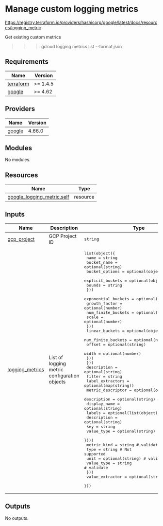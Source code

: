 # Manage custom logging metrics


https://registry.terraform.io/providers/hashicorp/google/latest/docs/resources/logging_metric

Get existing custom metrics
>>>gcloud logging metrics list --format json

<!-- BEGINNING OF PRE-COMMIT-TERRAFORM DOCS HOOK -->
## Requirements

| Name | Version |
|------|---------|
| <a name="requirement_terraform"></a> [terraform](#requirement\_terraform) | >= 1.4.5 |
| <a name="requirement_google"></a> [google](#requirement\_google) | >= 4.62 |

## Providers

| Name | Version |
|------|---------|
| <a name="provider_google"></a> [google](#provider\_google) | 4.66.0 |

## Modules

No modules.

## Resources

| Name | Type |
|------|------|
| [google_logging_metric.self](https://registry.terraform.io/providers/hashicorp/google/latest/docs/resources/logging_metric) | resource |

## Inputs

| Name | Description | Type | Default | Required |
|------|-------------|------|---------|:--------:|
| <a name="input_gcp_project"></a> [gcp\_project](#input\_gcp\_project) | GCP Project ID | `string` | n/a | yes |
| <a name="input_logging_metrics"></a> [logging\_metrics](#input\_logging\_metrics) | List of logging metric configuration objects | <pre>list(object({<br>    name        = string<br>    bucket_name = optional(string)<br>    bucket_options = optional(object({<br>      explicit_buckets = optional(object({<br>        bounds = string<br>      }))<br>      exponential_buckets = optional(object({<br>        growth_factor      = optional(number)<br>        num_finite_buckets = optional(number)<br>        scale              = optional(number)<br>      }))<br>      linear_buckets = optional(object({<br>        num_finite_buckets = optional(number)<br>        offset             = optional(string)<br>        width              = optional(number)<br>      }))<br>    }))<br>    description      = optional(string)<br>    filter           = string<br>    label_extractors = optional(map(string))<br>    metric_descriptor = optional(object({<br>      description  = optional(string) # Not supported<br>      display_name = optional(string)<br>      labels = optional(list(object({<br>        description = optional(string)<br>        key         = string<br>        value_type  = optional(string)<br>      })))<br>      metric_kind = string           # validate<br>      type        = string           # Not supported<br>      unit        = optional(string) # validate<br>      value_type  = string           # validate<br>    }))<br>    value_extractor = optional(string)<br>  }))</pre> | <pre>[<br>  {<br>    "filter": "",<br>    "name": ""<br>  }<br>]</pre> | no |

## Outputs

No outputs.
<!-- END OF PRE-COMMIT-TERRAFORM DOCS HOOK -->
